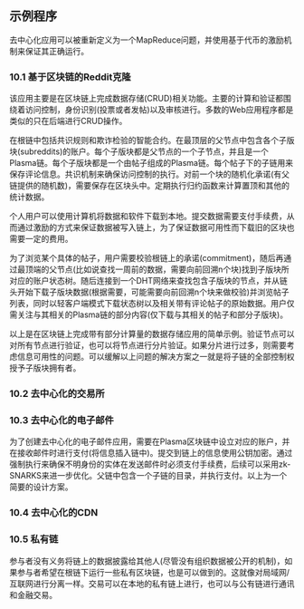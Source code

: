 ## 示例程序

去中心化应用可以被重新定义为一个MapReduce问题，并使用基于代币的激励机制来保证其正确运行。

### 10.1 基于区块链的Reddit克隆

该应用主要是在区块链上完成数据存储(CRUD)相关功能。主要的计算和验证都围绕着访问控制，身份识别(投票或者发帖)以及审核进行。多数的Web应用程序都是类似的只在后端进行CRUD操作。

在根链中包括共识规则和欺诈检验的智能合约。在最顶层的父节点中包含各个子版块(subreddits)的账户。每个子版块都是父节点的一个子节点，并且是一个Plasma链。每个子版块都是一个由帖子组成的Plasma链。每个帖子下的子链用来保存评论信息。共识机制来确保访问控制的执行。对前一个块的随机化承诺(有父链提供的随机数)，需要保存在区块头中。定期执行归约函数来计算置顶和其他的统计数据。

个人用户可以使用计算机将数据和软件下载到本地。提交数据需要支付手续费，从而通过激励的方式来保证数据被写入链上，为了保证数据可用性而下载旧的区块也需要一定的费用。

为了浏览某个具体的帖子，用户需要校验根链上的承诺(commitment)，随后再通过最顶端的父节点(比如说查找一周前的数据，需要向前回溯n个块)找到子版块所对应的账户状态树。随后连接到一个DHT网络来查找包含子版块的节点，并从链头开始下载子版块数据(根据需要，可能需要向前回溯n个块来做校验)并浏览帖子列表，同时以轻客户端模式下载状态树以及相关带有评论帖子的原始数据。用户仅需关注与其相关的Plasma链的部分内容(仅下载与其相关的帖子和部分子版块)。

以上是在区块链上完成带有部分计算量的数据存储应用的简单示例。验证节点可以对所有节点进行验证，也可以将节点进行分片验证。如果分片进行过多，则需要考虑信息可用性的问题。可以缓解以上问题的解决方案之一就是将子链的全部控制权授予子版块拥有者。

### 10.2 去中心化的交易所



### 10.3 去中心化的电子邮件

为了创建去中心化的电子邮件应用，需要在Plasma区块链中设立对应的账户，并在接收邮件时进行支付(将信息插入链中)。提交到链上的信息使用公钥加密。通过强制执行来确保不明身份的实体在发送邮件时必须支付手续费，后续可以采用zk-SNARKS来进一步优化。父链中包含一个子链的目录，并执行支付。以上为一个简要的设计方案。

### 10.4 去中心化的CDN

### 10.5 私有链

参与者没有义务将链上的数据披露给其他人(尽管没有组织数据被公开的机制)，如果参与者希望在根链下运行一些私有区块链，也是可以做到的。这就像对局域网/互联网进行分离一样。交易可以在本地的私有链上进行，也可以与公有链进行通讯和金融交易。